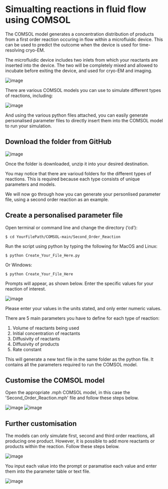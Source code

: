 # Simualting reactions in fluid flow using COMSOL

The COMSOL model generates a concentration distribution of products from a first order reaction occuring in flow within a microfluidic device. This can be used to predict the outcome when the device is used for time-resolving cryo-EM.

The microfluidic device includes two inlets from which your reactants are inserted into the device. The two will be completely mixed and allowed to incubate before exiting the device, and used for cryo-EM and imaging.

![image](https://i.postimg.cc/q7qXwKQd/Screenshot-2021-07-03-at-16-41-47.png)

There are various COMSOL models you can use to simulate different types of reactions, including:

![image](https://i.postimg.cc/FKxzYC0r/Screenshot-2021-07-03-at-16-50-50.png)

And using the various python files attached, you can easily generate personalised parameter files to directly insert them into the COMSOL model to run your simulation. 

Download the folder from GitHub
-------------------
![image](https://i.postimg.cc/V6CCdWsD/Screenshot-2021-07-03-at-16-54-58.png)

Once the folder is downloaded, unzip it into your desired destination.

You may notice that there are varioud folders for the different types of reactions. This is required because each type consists of unique parameters and models. 

We will now go through how you can generate your personlised parameter file, using a second order reaction as an example.

Create a personalised parameter file
-------------------

Open terminal or command line and change the directory (‘cd’):

	$ cd YourFilePath/COMSOL-main/Second_Order_Reaction 
 
Run the script using python by typing the following for MacOS and Linux:

	$ python Create_Your_File_Here.py
	
Or Windows:
  
	$ python Create_Your_File_Here


Prompts will appear, as shown below. Enter the specific values for your reaction of interest.

![image](https://i.postimg.cc/qMv4MMv5/Screenshot-2021-07-03-at-17-09-06.png)

Please enter your values in the units stated, and only enter numeric values.

There are 5 main parameters you have to define for each type of reaction:

1) Volume of reactants being used
2) Initial concentration of reactants
3) Diffusivity of reactants
4) Diffusivity of products
5) Rate constant

This will generate a new text file in the same folder as the python file. It contains all the parameters required to run the COMSOL model.

Customise the COMSOL model
-------------------

Open the appropriate .mph COMSOL model, in this case the 'Second_Order_Reaction.mph' file and follow these steps below.

![image](https://i.postimg.cc/66yFDXfk/Screenshot-2021-07-03-at-18-53-04.png)
![image](https://i.postimg.cc/ZnpH4VRd/Screenshot-2021-07-03-at-18-54-40.png)

Further customisation
-------------------

The models can only simulate first, second and third order reactions, all producing one product. However, it is possible to add more reactants or products within the reaction. Follow these steps below.

![image](https://i.postimg.cc/XNzyxwsf/Screenshot-2021-07-03-at-20-05-20.png)

You input each value into the prompt or paramatise each value and enter them into the parameter table or text file.

![image](https://i.postimg.cc/YqNm6jsk/Screenshot-2021-07-03-at-20-13-40.png)
